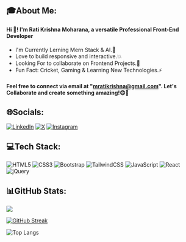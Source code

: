 ## 🎓About Me:


<h4 align="left">Hi 👋! I'm Rati Krishna Moharana, a versatile Professional Front-End Developer</h4>

-  I'm Currently Lerning Mern Stack & AI.📝
-  Love to build responsive and interactive.💥
-  Looking For to collaborate on Frontend Projects.💬
-  Fun Fact:
   Cricket, Gaming & Learning New Technologies.⚡

<h4 align="left">Feel free to connect via email at "<a href="mailto:mratikrishna@gmail.com">mratikrishna@gmail.com</a>". Let's Collaborate and create something amazing!😊🚀</h4>

## 🌐Socials:


[![LinkedIn](https://img.shields.io/badge/linkedin-%230077B5.svg?style=for-the-badge&logo=linkedin&logoColor=white)](https://www.linkedin.com/in/rati-krishna-moharana-40b19627a)   [![X](https://img.shields.io/badge/X-%23000000.svg?style=for-the-badge&logo=X&logoColor=white)](https://x.com/Papuni737701573?t=pU7WwtErtSeJVXrbOQ1P2A&s=09)    [![Instagram](https://img.shields.io/badge/Instagram-%23E4405F.svg?style=for-the-badge&logo=Instagram&logoColor=white)](https://www.instagram.com/frok1e_88?igsh=OGQ5ZDc2ODk2ZA==)

## 💻Tech Stack:

<p>

![HTML5](https://img.shields.io/badge/html5-%23E34F26.svg?style=for-the-badge&logo=html5&logoColor=white) ![CSS3](https://img.shields.io/badge/css3-%231572B6.svg?style=for-the-badge&logo=css3&logoColor=white) ![Bootstrap](https://img.shields.io/badge/bootstrap-%238511FA.svg?style=for-the-badge&logo=bootstrap&logoColor=white) ![TailwindCSS](https://img.shields.io/badge/tailwindcss-%2338B2AC.svg?style=for-the-badge&logo=tailwind-css&logoColor=white) ![JavaScript](https://img.shields.io/badge/javascript-%23323330.svg?style=for-the-badge&logo=javascript&logoColor=%23F7DF1E) ![React](https://img.shields.io/badge/react-%2320232a.svg?style=for-the-badge&logo=react&logoColor=%2361DAFB) ![jQuery](https://img.shields.io/badge/jquery-%230769AD.svg?style=for-the-badge&logo=jquery&logoColor=white)
</P>

## 📊GitHub Stats:


<a href="https://github.com/33Frok1e"><img align="center" src="https://github-readme-stats.vercel.app/api?username=rkmoharana-cyber&show_icons=true&bg_color=dark">

[![GitHub Streak](https://streak-stats.demolab.com?user=rkmoharana-cyber&theme=dark&hide_border=true)](https://git.io/streak-stats)

![Top Langs](https://github-readme-stats.vercel.app/api/top-langs/?username=rkmoharana-cyber&layout=compact&theme=dark)
